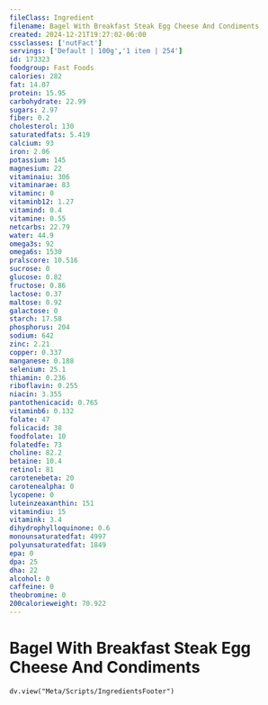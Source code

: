 ```yaml
---
fileClass: Ingredient
filename: Bagel With Breakfast Steak Egg Cheese And Condiments
created: 2024-12-21T19:27:02-06:00
cssclasses: ['nutFact']
servings: ['Default | 100g','1 item | 254']
id: 173323
foodgroup: Fast Foods
calories: 282
fat: 14.07
protein: 15.95
carbohydrate: 22.99
sugars: 2.97
fiber: 0.2
cholesterol: 130
saturatedfats: 5.419
calcium: 93
iron: 2.06
potassium: 145
magnesium: 22
vitaminaiu: 306
vitaminarae: 83
vitaminc: 0
vitaminb12: 1.27
vitamind: 0.4
vitamine: 0.55
netcarbs: 22.79
water: 44.9
omega3s: 92
omega6s: 1530
pralscore: 10.516
sucrose: 0
glucose: 0.82
fructose: 0.86
lactose: 0.37
maltose: 0.92
galactose: 0
starch: 17.58
phosphorus: 204
sodium: 642
zinc: 2.21
copper: 0.337
manganese: 0.188
selenium: 25.1
thiamin: 0.236
riboflavin: 0.255
niacin: 3.355
pantothenicacid: 0.765
vitaminb6: 0.132
folate: 47
folicacid: 38
foodfolate: 10
folatedfe: 73
choline: 82.2
betaine: 10.4
retinol: 81
carotenebeta: 20
carotenealpha: 0
lycopene: 0
luteinzeaxanthin: 151
vitamindiu: 15
vitamink: 3.4
dihydrophylloquinone: 0.6
monounsaturatedfat: 4997
polyunsaturatedfat: 1849
epa: 0
dpa: 25
dha: 22
alcohol: 0
caffeine: 0
theobromine: 0
200calorieweight: 70.922
---
```


# Bagel With Breakfast Steak Egg Cheese And Condiments

```dataviewjs
dv.view("Meta/Scripts/IngredientsFooter")
```